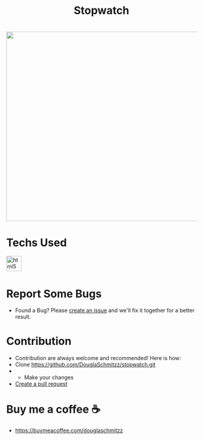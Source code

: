 <h1 align="center">Stopwatch<h1/>

<div align="center">
  <img height="500" width= "900" src="https://github.com/user-attachments/assets/fbe0a77a-1186-4088-8485-f23578867790"/>
</div> 



# Techs Used
<div align="left">
  <img src="https://cdn.jsdelivr.net/gh/devicons/devicon/icons/html5/html5-original.svg" height="40" alt="html5 logo"  />
  <img width="12" />
</div>



# Report Some Bugs
- Found a Bug? Please  <a href= "https://github.com/DouglaSchmitzz/stopwatch/issues"> create an issue</a> and we'll fix it together for a better result.


# Contribution 


- Contribution are always welcome and recommended! Here is how:
- Clone https://github.com/DouglaSchmitzz/stopwatch.git
- - Make your changes
- <a href= "https://github.com/DouglaSchmitzz/stopwatch/pulls">Create a pull request<a/>

# Buy me a coffee ☕
- https://buymeacoffee.com/douglaschmitzz 
